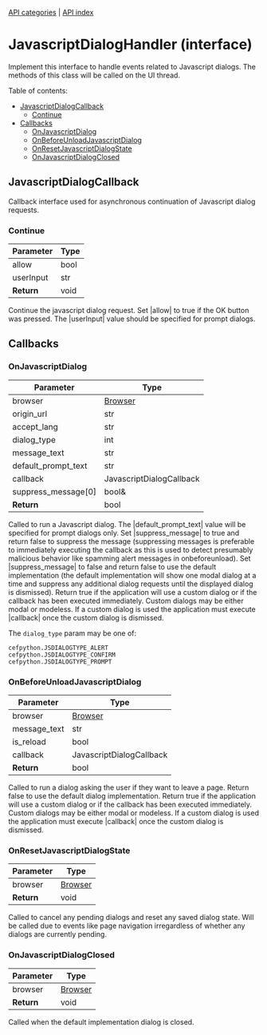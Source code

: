 [API categories](API-categories.md) | [API index](API-index.md)


# JavascriptDialogHandler (interface)

Implement this interface to handle events related to Javascript dialogs. The methods of this class will be called on the UI thread.


Table of contents:
* [JavascriptDialogCallback](#javascriptdialogcallback)
  * [Continue](#continue)
* [Callbacks](#callbacks)
  * [OnJavascriptDialog](#onjavascriptdialog)
  * [OnBeforeUnloadJavascriptDialog](#onbeforeunloadjavascriptdialog)
  * [OnResetJavascriptDialogState](#onresetjavascriptdialogstate)
  * [OnJavascriptDialogClosed](#onjavascriptdialogclosed)


## JavascriptDialogCallback

Callback interface used for asynchronous continuation of Javascript dialog
requests.


### Continue

| Parameter | Type |
| --- | --- |
| allow | bool |
| userInput | str |
| __Return__ | void |

Continue the javascript dialog request. Set |allow| to true if the OK button was
pressed. The |userInput| value should be specified for prompt dialogs.


## Callbacks


### OnJavascriptDialog

| Parameter | Type |
| --- | --- |
| browser | [Browser](Browser.md) |
| origin_url | str |
| accept_lang | str |
| dialog_type | int |
| message_text | str |
| default_prompt_text | str |
| callback | JavascriptDialogCallback |
| suppress_message[0] | bool& |
| __Return__ | bool |

Called to run a Javascript dialog. The |default_prompt_text| value will be
specified for prompt dialogs only. Set |suppress_message| to true and
return false to suppress the message (suppressing messages is preferable
to immediately executing the callback as this is used to detect presumably
malicious behavior like spamming alert messages in onbeforeunload). Set
|suppress_message| to false and return false to use the default
implementation (the default implementation will show one modal dialog at a
time and suppress any additional dialog requests until the displayed dialog
is dismissed). Return true if the application will use a custom dialog or
if the callback has been executed immediately. Custom dialogs may be either
modal or modeless. If a custom dialog is used the application must execute
|callback| once the custom dialog is dismissed.

The `dialog_type` param may be one of:
```
cefpython.JSDIALOGTYPE_ALERT
cefpython.JSDIALOGTYPE_CONFIRM
cefpython.JSDIALOGTYPE_PROMPT
```


### OnBeforeUnloadJavascriptDialog

| Parameter | Type |
| --- | --- |
| browser | [Browser](Browser.md) |
| message_text | str |
| is_reload | bool |
| callback | JavascriptDialogCallback |
| __Return__ | bool |

Called to run a dialog asking the user if they want to leave a page. Return
false to use the default dialog implementation. Return true if the
application will use a custom dialog or if the callback has been executed
immediately. Custom dialogs may be either modal or modeless. If a custom
dialog is used the application must execute |callback| once the custom
dialog is dismissed.


### OnResetJavascriptDialogState

| Parameter | Type |
| --- | --- |
| browser | [Browser](Browser.md) |
| __Return__ | void |

Called to cancel any pending dialogs and reset any saved dialog state. Will
be called due to events like page navigation irregardless of whether any
dialogs are currently pending.


### OnJavascriptDialogClosed

| Parameter | Type |
| --- | --- |
| browser | [Browser](Browser.md) |
| __Return__ | void |

Called when the default implementation dialog is closed.
